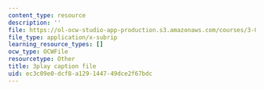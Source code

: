 ```yaml
---
content_type: resource
description: ''
file: https://ol-ocw-studio-app-production.s3.amazonaws.com/courses/3-021j-introduction-to-modeling-and-simulation-spring-2012/ec3c09e0dcf8a129144749dce2f67bdc_8GIRyIkHJZI.srt
file_type: application/x-subrip
learning_resource_types: []
ocw_type: OCWFile
resourcetype: Other
title: 3play caption file
uid: ec3c09e0-dcf8-a129-1447-49dce2f67bdc
---
```

